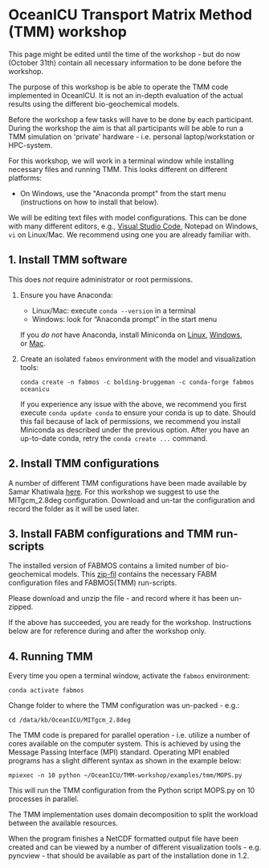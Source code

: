 # OceanICU Transport Matrix Method (TMM) workshop

This page might be edited until the time of the workshop - but do now (October 31th) contain all necessary information to be done before the workshop.

The purpose of this workshop is be able to operate the TMM code implemented in OceanICU. It is not an in-depth evaluation of the actual results using the different bio-geochemical models.

Before the workshop a few tasks will have to be done by each participant. During the workshop the aim is that all participants will be able to run a TMM simulation on 'private' hardware - i.e. personal laptop/workstation or HPC-system.

For this workshop, we will work in a terminal window while installing necessary files and running TMM. This looks different on different platforms:
* On Windows, use the "Anaconda prompt" from the start menu (instructions on how to install that below).

We will be editing text files with model configurations. This can be done with many different editors, e.g., [Visual Studio Code](https://code.visualstudio.com/), Notepad on Windows, `vi` on Linux/Mac. We recommend using one you are already familiar with.

## 1. Install TMM software

This does *not* require administrator or root permissions.

1. Ensure you have Anaconda:
   - Linux/Mac: execute `conda --version` in a terminal
   - Windows: look for “Anaconda prompt” in the start menu

   If you *do not* have Anaconda, install Miniconda on [Linux](https://conda.io/projects/conda/en/stable/user-guide/install/linux.html), [Windows](https://conda.io/projects/conda/en/stable/user-guide/install/windows.html), or [Mac](https://conda.io/projects/conda/en/stable/user-guide/install/macos.html).

2. Create an isolated `fabmos` environment with the model and visualization tools:
    ```
    conda create -n fabmos -c bolding-bruggeman -c conda-forge fabmos oceanicu
    ```
    If you experience any issue with the above, we recommend you first execute `conda update conda` to ensure your conda is up to date.
    Should this fail because of lack of permissions, we recommend you install Miniconda as described under the previous option. After
    you have an up-to-date conda, retry the `conda create ...` command.

## 2. Install TMM configurations

A number of different TMM configurations have been made available by Samar Khatiwala [here](http://kelvin.earth.ox.ac.uk/spk/Research/TMM/TransportMatrixConfigs/). For this workshop we suggest to use the MITgcm_2.8deg configuration. Download and un-tar the configuration and record the folder as it will be used later.



## 3. Install FABM configurations and TMM run-scripts

The installed version of FABMOS contains a limited number of bio-geochemical models. This [zip-fil](https://raw.githubusercontent.com/BoldingBruggeman/oceanicu-tmm-workshop/main/tmm_workshop.zip) contains the necessary FABM configuration files and FABMOS(TMM) run-scripts. 

Please download and unzip the file - and record where it has been un-zipped.

If the above has succeeded, you are ready for the workshop.
Instructions below are for reference during and after the workshop only.

## 4. Running TMM

Every time you open a terminal window, activate the `fabmos` environment:
```
conda activate fabmos
```
Change folder to where the TMM configuration was un-packed - e.g.:
```
cd /data/kb/OceanICU/MITgcm_2.8deg
```
 
The TMM code is prepared for parallel operation - i.e. utilize a number of cores available on the computer system. This is achieved by using the Message Passing Interface (MPI) standard. Operating MPI enabled programs has a slight different syntax as shown in the example below:

```
mpiexec -n 10 python ~/OceanICU/TMM-workshop/examples/tmm/MOPS.py
```
    
This will run the TMM configuration from the Python script MOPS.py on 10 processes in parallel.

The TMM implementation uses domain decomposition to split the workload between the available resources.

When the program finishes a NetCDF formatted output file have been created and can be viewed by a number of different visualization tools - e.g. pyncview - that should be available as part of the installation done in 1.2.
